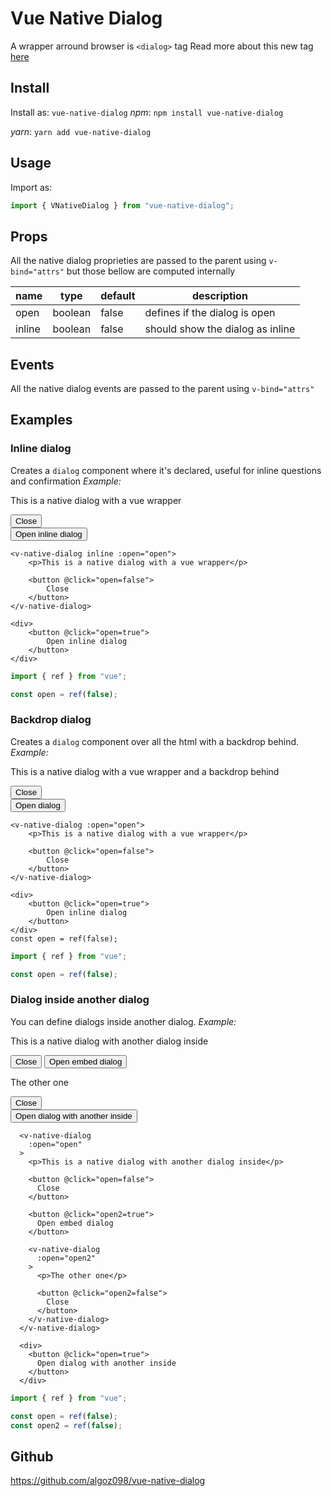 # Vue Native Dialog

A wrapper arround browser is `<dialog>` tag
Read more about this new tag [here](https://developer.mozilla.org/pt-BR/docs/Web/HTML/Element/dialog#browser_compatibility)

## Install

Install as: `vue-native-dialog`
_npm_:
`npm install vue-native-dialog`

_yarn_:
`yarn add vue-native-dialog`

## Usage

Import as:

```js
import { VNativeDialog } from "vue-native-dialog";
```

## Props

All the native dialog proprieties are passed to the parent using `v-bind="attrs"` but those bellow are computed internally

| name   | type    | default | description                      |
| ------ | ------- | ------- | -------------------------------- |
| open   | boolean | false   | defines if the dialog is open    |
| inline | boolean | false   | should show the dialog as inline |

## Events

All the native dialog events are passed to the parent using `v-bind="attrs"`

## Examples

### Inline dialog

Creates a `dialog` component where it's declared, useful for inline questions and confirmation
_Example:_

<v-native-dialog inline :open="open" style="z-index: 9">
 <p>This is a native dialog with a vue wrapper</p>
 <button @click="open=false">
   Close
  </button>
</v-native-dialog>

<div>
    <button @click="open=true">
        Open inline dialog
    </button>
</div>

```vue
<v-native-dialog inline :open="open">
    <p>This is a native dialog with a vue wrapper</p>

    <button @click="open=false">
        Close
    </button>
</v-native-dialog>

<div>
    <button @click="open=true">
        Open inline dialog
    </button>
</div>
```

```typescript
import { ref } from "vue";

const open = ref(false);
```

### Backdrop dialog

Creates a `dialog` component over all the html with a backdrop behind.
_Example:_

<v-native-dialog :open="open2" style="z-index: 9">
 <p>This is a native dialog with a vue wrapper and a backdrop behind</p>
 <button @click="open2=false">
   Close
  </button>
</v-native-dialog>

<div>
    <button @click="open2=true">
        Open dialog
    </button>
</div>

```vue
<v-native-dialog :open="open">
    <p>This is a native dialog with a vue wrapper</p>

    <button @click="open=false">
        Close
    </button>
</v-native-dialog>

<div>
    <button @click="open=true">
        Open inline dialog
    </button>
</div>
const open = ref(false);
```

```typescript
import { ref } from "vue";

const open = ref(false);
```

### Dialog inside another dialog

You can define dialogs inside another dialog.
_Example:_

<v-native-dialog :open="open3">
 <p>This is a native dialog with another dialog inside</p>
 <button @click="open3=false">
     Close
 </button>
 <button @click="open4=true">
     Open embed dialog
 </button>
 <v-native-dialog :open="open4">
     <p>The other one</p>
     <button @click="open4=false">
     Close
     </button>
 </v-native-dialog>
</v-native-dialog>

<div>
<button @click="open3=true">
    Open dialog with another inside
</button>
</div>

```vue
  <v-native-dialog
    :open="open"
  >
    <p>This is a native dialog with another dialog inside</p>

    <button @click="open=false">
      Close
    </button>

    <button @click="open2=true">
      Open embed dialog
    </button>

    <v-native-dialog
      :open="open2"
    >
      <p>The other one</p>

      <button @click="open2=false">
        Close
      </button>
    </v-native-dialog>
  </v-native-dialog>

  <div>
    <button @click="open=true">
      Open dialog with another inside
    </button>
  </div>
```

```typescript
import { ref } from "vue";

const open = ref(false);
const open2 = ref(false);
```

## Github

https://github.com/algoz098/vue-native-dialog

<script setup>
import VNativeDialog from '../src/components/VNativeDialog.vue'
import { ref } from 'vue';

const open = ref(false);
const open2 = ref(false);
const open3 = ref(false);
const open4 = ref(false);
</script>
